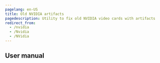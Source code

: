 ```yaml
---
pagelang: en-US
title: Old NVIDIA artifacts
pagedescription: Utility to fix old NVIDIA video cards with artifacts
redirect_from:
  - /nvidia
  - /Nvidia
  - /NVidia
---
```


## User manual
